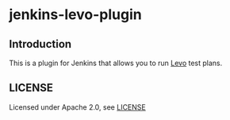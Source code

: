 # jenkins-levo-plugin

## Introduction

This is a plugin for Jenkins that allows you to run [Levo](https://levo.ai) test plans.

## LICENSE

Licensed under Apache 2.0, see [LICENSE](LICENSE.md)

